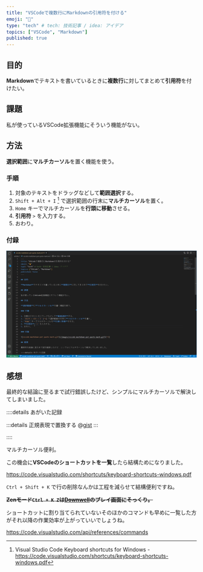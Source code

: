 ```yaml
---
title: "VSCodeで複数行にMarkdownの引用符を付ける"
emoji: "🤞"
type: "tech" # tech: 技術記事 / idea: アイデア
topics: ["VSCode", "Markdown"]
published: true
---
```


## 目的

**Markdown**でテキストを書いているときに**複数行**に対してまとめて**引用符**を付けたい。

## 課題

私が使っているVSCode拡張機能にそういう機能がない。

## 方法

**選択範囲**に**マルチカーソル**を置く機能を使う。

### 手順

1. 対象のテキストをドラッグなどして**範囲選択**する。
2. `Shift + Alt + I` [^1] で選択範囲の行末に**マルチカーソル**を置く。
3. `Home` キーでマルチカーソルを**行頭に移動**させる。
4. **引用符** `>` を入力する。
5. おわり。

### 付録

![vscode-markdown-put-quote-mark.gif](/images/vscode-markdown-put-quote-mark.gif)

## 感想

最終的な結論に至るまで試行錯誤したけど、シンプルにマルチカーソルで解決してしまいました。

::::details あがいた記録

:::details 正規表現で置換する
@[gist](https://gist.github.com/D-ske104/c9e87b8207f9c0dda781cfd91503aeb6)
:::

::::

マルチカーソル便利。

この機会に**VSCodeのショートカットを一覧**したら結構ためになりました。

https://code.visualstudio.com/shortcuts/keyboard-shortcuts-windows.pdf

`Ctrl + Shift + K` で行の削除なんかは工程を減らせて結構便利ですね。

~~**Zenモード`Ctrl + K Z`は[Downwell](https://store.steampowered.com/app/360740/Downwell/?l=japanese)のプレイ画面にそっくり。**~~

ショートカットに割り当てられていないそのほかのコマンドも早めに一覧した方がそれ以降の作業効率が上がっていいでしょうね。

https://code.visualstudio.com/api/references/commands

[^1]: Visual Studio Code Keyboard shortcuts for Windows - https://code.visualstudio.com/shortcuts/keyboard-shortcuts-windows.pdf
